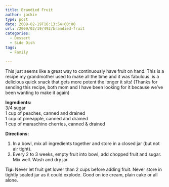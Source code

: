 ```yaml
---
title: Brandied Fruit
author: jackie
type: post
date: 2009-02-19T16:13:54+00:00
url: /2009/02/19/492/brandied-fruit
categories:
  - Dessert
  - Side Dish
tags:
  - Family

---
```

This just seems like a great way to continuously have fruit on hand. This is a recipe my grandmother used to make all the time and it was fabulous. is a delicious quick snack that gets more potent the longer it sits! (Thanks for sending this recipe, both mom and I have been looking for it because we’ve been wanting to make it again)

**Ingredients:**  
3/4 sugar  
1 cup of peaches, canned and drained  
1 cup of pineapple, canned and drained  
1 cup of maraschino cherries, canned & drained

**Directions:**

  1. In a bowl, mix all ingredients together and store in a closed jar (but not air tight).
  2. Every 2 to 3 weeks, empty fruit into bowl, add chopped fruit and sugar. Mix well. Wash and dry jar.

**Tip:** Never let fruit get lower than 2 cups before adding fruit. Never store in tightly sealed jar as it could explode. Good on ice cream, plain cake or all alone.